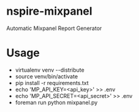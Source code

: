nspire-mixpanel
===============

Automatic Mixpanel Report Generator

Usage
===============

* virtualenv venv --distribute
* source venv/bin/activate
* pip install -r requirements.txt
* echo 'MP_API_KEY=<api_key>' >> .env
* echo 'MP_API_SECRET=<api_secret>' >> .env
* foreman run python mixpanel.py
